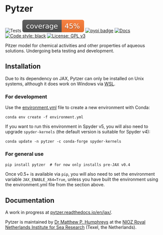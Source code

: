 # Pytzer

![Tests](https://github.com/mvdh7/pytzer/workflows/Tests/badge.svg)
[![Coverage](https://github.com/mvdh7/pytzer/blob/jax/.misc/coverage.svg)](https://github.com/mvdh7/pytzer/blob/jax/.misc/coverage.txt)
[![pypi badge](https://img.shields.io/pypi/v/pytzer.svg?style=popout)](https://pypi.org/project/pytzer/)
[![Docs](https://readthedocs.org/projects/pytzer/badge/?version=jax&style=flat)](https://pytzer.readthedocs.io/en/jax/)
[![Code style: black](https://img.shields.io/badge/code%20style-black-000000.svg)](https://github.com/psf/black)
[![License: GPL v3](https://img.shields.io/badge/License-GPLv3-blue.svg)](https://www.gnu.org/licenses/gpl-3.0)

Pitzer model for chemical activities and other properties of aqueous solutions.  Undergoing beta testing and development.

## Installation

Due to its dependency on JAX, Pytzer can only be installed on Unix systems, although it does work on Windows via [WSL](https://docs.microsoft.com/en-us/windows/wsl/).

### For development

Use the [environment.yml](https://github.com/mvdh7/pytzer/blob/jax/environment.yml) file to create a new environment with Conda:

    conda env create -f environment.yml

If you want to run this environment in Spyder v5, you will also need to upgrade `spyder-kernels` (the default version is suitable for Spyder v4):

    conda update -n pytzer -c conda-forge spyder-kernels

### For general use

    pip install pytzer  # for now only installs pre-JAX v0.4

Once v0.5+ is available via `pip`, you will also need to set the environment variable `JAX_ENABLE_X64=True`, unless you have built the environment using the environment.yml file from the section above.

## Documentation

A work in progress at [pytzer.readthedocs.io/en/jax/](https://pytzer.readthedocs.io/en/jax/).

Pytzer is maintained by [Dr Matthew P. Humphreys](https://mvdh.xyz) at the [NIOZ Royal Netherlands Institute for Sea Research](https://www.nioz.nl/en) (Texel, the Netherlands).
